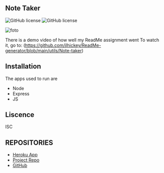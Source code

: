 ## Note Taker 
![GitHub license](https://img.shields.io/badge/Made%20by-%40jlhickey-orange)
![GitHub license](https://img.shields.io/badge/license-ISC-blue.svg)



![foto](https://github.com/jlhickey/Note-taker)


There is a demo video of how well my ReadMe assignment went To watch it, go to:
(https://github.com/jlhickey/ReadMe-generator/blob/main/utils/Note-taker)


## Installation
The apps used to run are
* Node
* Express
* JS


## Liscence
ISC
 

## REPOSITORIES
- [Heroku App](https://note-taker-with-express-wk-11.herokuapp.com/)
- [Project Repo](https://github.com/jlhickey/Note-taker)
- [GitHub](https://github.com/jlhickey)

 
